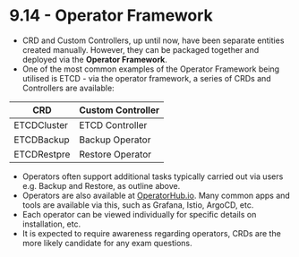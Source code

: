 # 9.14 - Operator Framework

- CRD and Custom Controllers, up until now, have been separate entities created manually. However, they can be packaged together and deployed via the **Operator Framework**.
- One of the most common examples of the Operator Framework being utilised is ETCD - via the operator framework, a series of CRDs and Controllers are available:

| CRD         | Custom Controller |
|-------------|-------------------|
| ETCDCluster | ETCD Controller   |
| ETCDBackup  | Backup Operator   |
| ETCDRestpre | Restore Operator  |

- Operators often support additional tasks typically carried out via users e.g. Backup and Restore, as outline above.
- Operators are also available at [OperatorHub.io](https://operatorhub.io). Many common apps and tools are available via this, such as Grafana, Istio, ArgoCD, etc.
- Each operator can be viewed individually for specific details on installation, etc.
- It is expected to require awareness regarding operators, CRDs are the more likely candidate for any exam questions.
